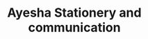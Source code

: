 ---
title: "Ayesha Stationery and communication"
url: /karachi/ayesha-stationery-and-communication/
shop: office supplies
---